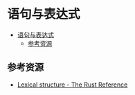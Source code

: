 # 语句与表达式

<!--ts-->

* [语句与表达式](#语句与表达式)
    * [参考资源](#参考资源)

<!--te-->

## 参考资源

- [Lexical structure - The Rust Reference](https://doc.rust-lang.org/stable/reference/lexical-structure.html)